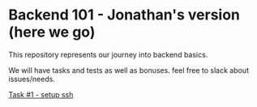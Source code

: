 # Backend 101 - Jonathan's version (here we go)

This repository represents our journey into backend basics.

We will have tasks and tests as well as bonuses. feel free to slack about issues/needs.

[Task #1 - setup ssh](https://github.com/E1Duder1no/backend-101/blob/main/docs/#1-setup-ssh.md)